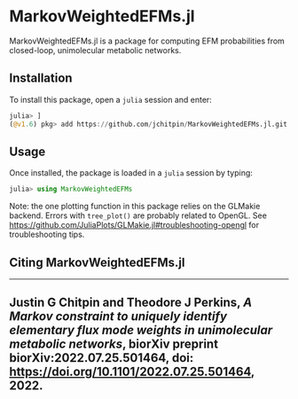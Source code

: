 # MarkovWeightedEFMs.jl

MarkovWeightedEFMs.jl is a package for computing EFM probabilities from closed-loop, unimolecular metabolic networks.

## Installation

To install this package, open a `julia` session and enter:

```julia
julia> ]
(@v1.6) pkg> add https://github.com/jchitpin/MarkovWeightedEFMs.jl.git
```

## Usage

Once installed, the package is loaded in a `julia` session by typing:

```julia
julia> using MarkovWeightedEFMs
```

Note: the one plotting function in this package relies on the GLMakie backend. Errors with `tree_plot()` are probably related to OpenGL. See <https://github.com/JuliaPlots/GLMakie.jl#troubleshooting-opengl> for troubleshooting tips.

## Citing MarkovWeightedEFMs.jl
---
Justin G Chitpin and Theodore J Perkins, 
*A Markov constraint to uniquely identify elementary flux mode weights in unimolecular metabolic networks*, biorXiv preprint **biorXiv:2022.07.25.501464**, doi: https://doi.org/10.1101/2022.07.25.501464, 2022.
---


